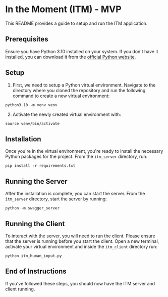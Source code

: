 # In the Moment (ITM) - MVP

This README provides a guide to setup and run the ITM application.

## Prerequisites

Ensure you have Python 3.10 installed on your system. If you don't have it installed, you can download it from the [official Python website](https://www.python.org/downloads/).

## Setup

1. First, we need to setup a Python virtual environment. Navigate to the directory where you cloned the repository and run the following command to create a new virtual environment:

```
python3.10 -m venv venv
```


2. Activate the newly created virtual environment with:

```
source venv/bin/activate
```


## Installation

Once you're in the virtual environment, you're ready to install the necessary Python packages for the project. From the `itm_server` directory, run:

```
pip install -r requirements.txt
```
    

## Running the Server

After the installation is complete, you can start the server. From the `itm_server` directory, start the server by running:

```
python -m swagger_server
```


## Running the Client
 
To interact with the server, you will need to run the client. Please ensure that the server is running before you start the client. Open a new terminal, activate your virtual environment and inside the `itm_client` directory run:

```
python itm_human_input.py
```


## End of Instructions

If you've followed these steps, you should now have the ITM server and client running.
